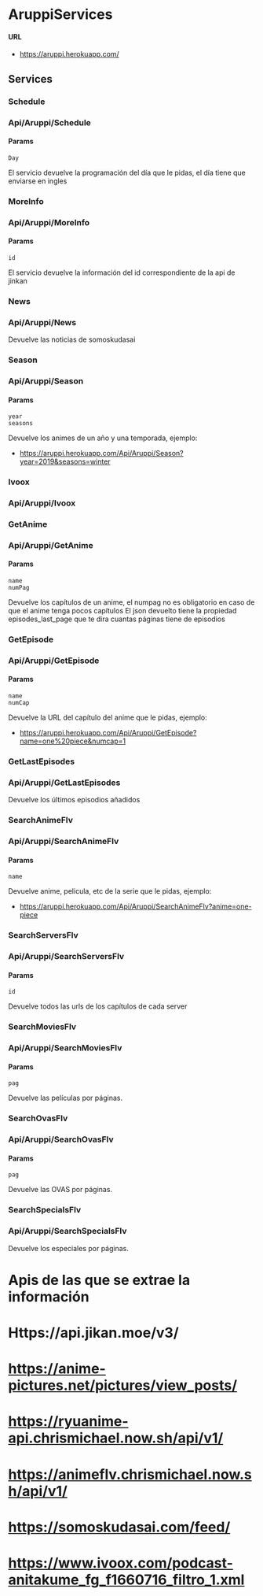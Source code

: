 # AruppiServices

#### URL
- https://aruppi.herokuapp.com/

## Services

### Schedule
### Api/Aruppi/Schedule
#### Params
	Day

El servicio devuelve la programación del día que le pidas, el día tiene que enviarse en ingles

### MoreInfo
### Api/Aruppi/MoreInfo
#### Params
	id
	
El servicio devuelve la información del id correspondiente de la api de jinkan

### News
### Api/Aruppi/News

Devuelve las noticias de somoskudasai

### Season
### Api/Aruppi/Season
#### Params
	year
	seasons
	
Devuelve los animes de un año y una temporada, ejemplo:
- https://aruppi.herokuapp.com/Api/Aruppi/Season?year=2019&seasons=winter
### Ivoox
### Api/Aruppi/Ivoox


### GetAnime
### Api/Aruppi/GetAnime
#### Params
	name
	numPag
Devuelve los capítulos de un anime, el numpag no es obligatorio en caso de que el anime tenga pocos capítulos
El json devuelto tiene la propiedad episodes_last_page que te dira cuantas páginas tiene de episodios

### GetEpisode
### Api/Aruppi/GetEpisode
#### Params
	name
	numCap

Devuelve la URL del capítulo del anime que le pidas, ejemplo:
- https://aruppi.herokuapp.com/Api/Aruppi/GetEpisode?name=one%20piece&numcap=1

### GetLastEpisodes
### Api/Aruppi/GetLastEpisodes

Devuelve los últimos episodios añadidos

### SearchAnimeFlv
### Api/Aruppi/SearchAnimeFlv
#### Params
	name

Devuelve anime, pelicula, etc de la serie que le pidas, ejemplo:
- https://aruppi.herokuapp.com/Api/Aruppi/SearchAnimeFlv?anime=one-piece

### SearchServersFlv
### Api/Aruppi/SearchServersFlv
#### Params
	id

Devuelve todos las urls de los capítulos de cada server

### SearchMoviesFlv
### Api/Aruppi/SearchMoviesFlv
#### Params
	pag

Devuelve las películas por páginas.

### SearchOvasFlv
### Api/Aruppi/SearchOvasFlv
#### Params
	pag

Devuelve las OVAS por páginas.


### SearchSpecialsFlv
### Api/Aruppi/SearchSpecialsFlv

Devuelve los especiales por páginas.


# Apis de las que se extrae la información

# Https://api.jikan.moe/v3/
# https://anime-pictures.net/pictures/view_posts/
# https://ryuanime-api.chrismichael.now.sh/api/v1/
# https://animeflv.chrismichael.now.sh/api/v1/
# https://somoskudasai.com/feed/
# https://www.ivoox.com/podcast-anitakume_fg_f1660716_filtro_1.xml